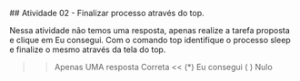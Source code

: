 ## Atividade 02 - Finalizar processo através do top.

Nessa atividade não temos uma resposta, apenas realize a tarefa proposta e clique em Eu consegui.
Com o comando top identifique o processo sleep e finalize o mesmo através da tela do top.

>>Apenas UMA resposta Correta <<
(*) Eu consegui
( ) Nulo
